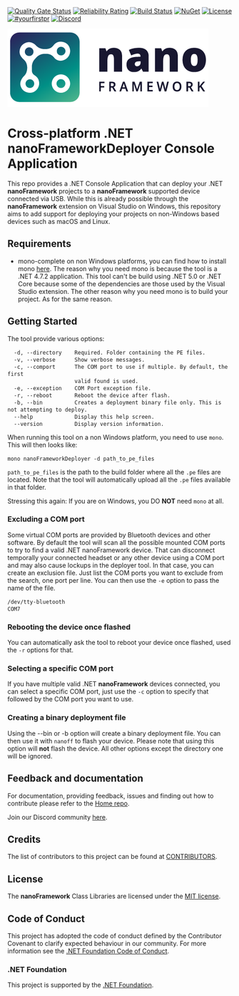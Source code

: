 [![Quality Gate Status](https://sonarcloud.io/api/project_badges/measure?project=nanoframework_nanoFrameworkDeployer&metric=alert_status)](https://sonarcloud.io/dashboard?id=nanoframework_nanoFrameworkDeployer) [![Reliability Rating](https://sonarcloud.io/api/project_badges/measure?project=nanoframework_nanoFrameworkDeployer&metric=reliability_rating)](https://sonarcloud.io/dashboard?id=nanoframework_nanoFrameworkDeployer) [![Build Status](https://dev.azure.com/nanoframework/nanoFrameworkDeployer/_apis/build/status/nanoFrameworkDeployer?repoName=nanoframework%2FnanoFrameworkDeployer&branchName=main)](https://dev.azure.com/nanoframework/nanoFrameworkDeployer/_build/latest?definitionId=80&repoName=nanoframework%2FnanoFrameworkDeployer&branchName=main) [![NuGet](https://img.shields.io/nuget/dt/nanoFrameworkDeployer.svg?label=NuGet&style=flat&logo=nuget)](https://www.nuget.org/packages/nanoFrameworkDeployer/) [![License](https://img.shields.io/badge/License-MIT-blue.svg)](LICENSE) [![#yourfirstpr](https://img.shields.io/badge/first--timers--only-friendly-blue.svg)](https://github.com/nanoframework/Home/blob/master/CONTRIBUTING.md) [![Discord](https://img.shields.io/discord/478725473862549535.svg?logo=discord&logoColor=white&label=Discord&color=7289DA)](https://discord.gg/gCyBu8T)

![nanoFramework logo](https://raw.githubusercontent.com/nanoframework/Home/main/resources/logo/nanoFramework-repo-logo.png)

# Cross-platform .NET nanoFrameworkDeployer Console Application

This repo provides a .NET Console Application that can deploy your .NET **nanoFramework** projects to a **nanoFramework** supported device connected via USB. While this is already possible through the **nanoFramework** extension on Visual Studio on Windows, this repository aims to add support for deploying your projects on non-Windows based devices such as macOS and Linux.

## Requirements

- mono-complete on non Windows platforms, you can find how to install mono [here](https://www.mono-project.com/docs/getting-started/install/). The reason why you need mono is because the tool is a .NET 4.7.2 application. This tool can't be build using .NET 5.0 or .NET Core because some of the dependencies are those used by the Visual Studio extension. The other reason why you need mono is to build your project. As for the same reason.

## Getting Started

The tool provide various options:

```text
  -d, --directory    Required. Folder containing the PE files.
  -v, --verbose      Show verbose messages.
  -c, --comport      The COM port to use if multiple. By default, the first
                     valid found is used.
  -e, --exception    COM Port exception file.
  -r, --reboot       Reboot the device after flash.
  -b, --bin          Creates a deployment binary file only. This is not attempting to deploy.
  --help             Display this help screen.
  --version          Display version information.
```

When running this tool on a non Windows platform, you need to use `mono`. This will then looks like:

```shell
mono nanoFrameworkDeployer -d path_to_pe_files
```

`path_to_pe_files` is the path to the build folder where all the `.pe` files are located. Note that the tool will automatically upload all the `.pe` files available in that folder.

Stressing this again: If you are on Windows, you DO **NOT** need `mono` at all.

### Excluding a COM port

Some virtual COM ports are provided by Bluetooth devices and other software. By default the tool will scan all the possible mounted COM ports to try to find a valid .NET nanoFramework device. That can disconnect temporally your connected headset or any other device using a COM port and may also cause lockups in the deployer tool. In that case, you can create an exclusion file. Just list the COM ports you want to exclude from the search, one port per line. You can then use the `-e` option to pass the name of the file.

```text
/dev/tty-bluetooth
COM7
```

### Rebooting the device once flashed

You can automatically ask the tool to reboot your device once flashed, used the `-r` options for that.

### Selecting a specific COM port

If you have multiple valid .NET **nanoFramework** devices connected, you can select a specific COM port, just use the `-c` option to specify that followed by the COM port you want to use.

### Creating a binary deployment file

Using the --bin or -b option will create a binary deployment file. You can then use it with `nanoff` to flash your device. Please note that using this option will **not** flash the device. All other options except the directory one will be ignored.

## Feedback and documentation

For documentation, providing feedback, issues and finding out how to contribute please refer to the [Home repo](https://github.com/nanoframework/Home).

Join our Discord community [here](https://discord.gg/gCyBu8T).

## Credits

The list of contributors to this project can be found at [CONTRIBUTORS](https://github.com/nanoframework/Home/blob/main/CONTRIBUTORS.md).

## License

The **nanoFramework** Class Libraries are licensed under the [MIT license](LICENSE).

## Code of Conduct

This project has adopted the code of conduct defined by the Contributor Covenant to clarify expected behaviour in our community.
For more information see the [.NET Foundation Code of Conduct](https://dotnetfoundation.org/code-of-conduct).

### .NET Foundation

This project is supported by the [.NET Foundation](https://dotnetfoundation.org).
